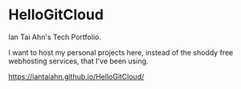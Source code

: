 # HelloGitCloud
Ian Tai Ahn's Tech Portfolio.

I want to host my personal projects here, instead of the shoddy free webhosting services, that I've been using. 

https://iantaiahn.github.io/HelloGitCloud/
